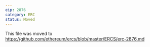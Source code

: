 ```yaml
---
eip: 2876
category: ERC
status: Moved
---
```


This file was moved to https://github.com/ethereum/ercs/blob/master/ERCS/erc-2876.md

